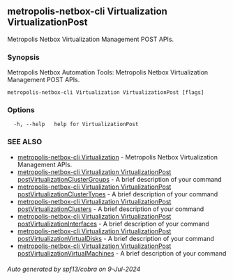## metropolis-netbox-cli Virtualization VirtualizationPost

Metropolis Netbox Virtualization Management POST APIs.

### Synopsis


Metropolis Netbox Automation Tools:
  Metropolis Netbox Virtualization Management POST APIs.

```
metropolis-netbox-cli Virtualization VirtualizationPost [flags]
```

### Options

```
  -h, --help   help for VirtualizationPost
```

### SEE ALSO

* [metropolis-netbox-cli Virtualization]()	 - Metropolis Netbox Virtualization Management APIs.
* [metropolis-netbox-cli Virtualization VirtualizationPost postVirtualizationClusterGroups]()	 - A brief description of your command
* [metropolis-netbox-cli Virtualization VirtualizationPost postVirtualizationClusterTypes]()	 - A brief description of your command
* [metropolis-netbox-cli Virtualization VirtualizationPost postVirtualizationClusters]()	 - A brief description of your command
* [metropolis-netbox-cli Virtualization VirtualizationPost postVirtualizationInterfaces]()	 - A brief description of your command
* [metropolis-netbox-cli Virtualization VirtualizationPost postVirtualizationVirtualDisks]()	 - A brief description of your command
* [metropolis-netbox-cli Virtualization VirtualizationPost postVirtualizationVirtualMachines]()	 - A brief description of your command

###### Auto generated by spf13/cobra on 9-Jul-2024
